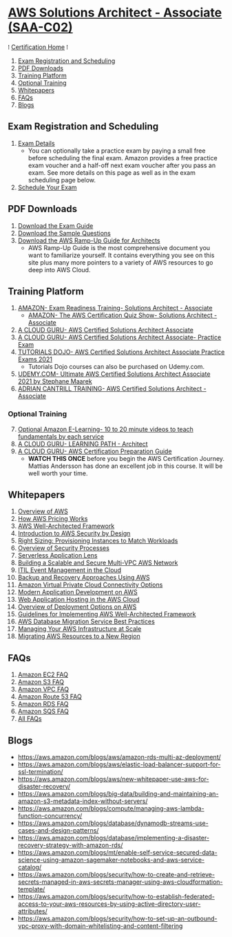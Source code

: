 # [AWS Solutions Architect - Associate (SAA-C02)](https://aws.amazon.com/certification/certified-solutions-architect-associate/)
&#8286; [Certification Home] &#8286;

1. [Exam Registration and Scheduling](#exam-registration-and-scheduling)
2. [PDF Downloads](#pdf-downloads)
3. [Training Platform](#training-platform)
4. [Optional Training](#optional-training)
5. [Whitepapers](#whitepapers)
6. [FAQs](#faqs)
7. [Blogs](#blogs)

## Exam Registration and Scheduling
1. [Exam Details](https://aws.amazon.com/certification/certified-solutions-architect-associate/)
   * You can optionally take a practice exam by paying a small free before scheduling the final exam. Amazon provides a free practice exam voucher and a half-off next exam voucher after you pass an exam. See more details on this page as well as in the exam scheduling page below.
2. [Schedule Your Exam](https://www.aws.training/certification?src=arc-assoc)

## PDF Downloads
1. [Download the Exam Guide](https://d1.awsstatic.com/training-and-certification/docs-sa-assoc/AWS-Certified-Solutions-Architect-Associate_Exam-Guide.pdf)
2. [Download the Sample Questions](https://d1.awsstatic.com/training-and-certification/docs-sa-assoc/AWS-Certified-Solutions-Architect-Associate_Sample-Questions.pdf)
3. [Download the AWS Ramp-Up Guide for Architects](https://d1.awsstatic.com/training-and-certification/ramp-up_guides/Ramp-Up_Guide_Architect.pdf)
   * AWS Ramp-Up Guide is the most comprehensive document you want to familiarize yourself. It contains everything you see on this site plus many more pointers to a variety of AWS resources to go deep into AWS Cloud.

## Training Platform
1. [AMAZON- Exam Readiness Training- Solutions Architect - Associate](https://www.aws.training/Details/Curriculum?id=20685)
   * [AMAZON- The AWS Certification Quiz Show- Solutions Architect - Associate](https://www.aws.training/LearningLibrary?query=Quiz%20Show&filters=Language%3A1%20Domain%3A19%20DeliveryFormat%3A1%2C4%2C6%2C7%2C8&from=0&size=15&sort=_score)
2. [A CLOUD GURU- AWS Certified Solutions Architect Associate](https://acloud.guru/overview/aws-certified-solutions-architect-associate?_ga=2.257548750.430361032.1623364468-1013375855.1619983265)
3. [A CLOUD GURU- AWS Certified Solutions Architect Associate- Practice Exam](https://practice-exam.acloud.guru/aws-csa-2019)
4. [TUTORIALS DOJO- AWS Certified Solutions Architect Associate Practice Exams 2021](https://portal.tutorialsdojo.com/courses/aws-certified-solutions-architect-associate-practice-exams/)
   * Tutorials Dojo courses can also be purchased on Udemy.com.
5. [UDEMY.COM- Ultimate AWS Certified Solutions Architect Associate 2021 by Stephane Maarek](https://www.udemy.com/course/aws-certified-solutions-architect-associate-saa-c02/)
6. [ADRIAN CANTRILL TRAINING- AWS Certified Solutions Architect - Associate](https://learn.cantrill.io/p/aws-certified-solutions-architect-associate-saa-c02)
### Optional Training
7. [Optional Amazon E-Learning- 10 to 20 minute videos to teach fundamentals by each service](https://www.aws.training/LearningLibrary?query=&filters=Domain%3A19%20Language%3A1%20SkillLevel%3A8%20DeliveryFormat%3A1%2C4%2C6%2C7%2C8&from=0&size=15&sort=_score)
8. [A CLOUD GURU- LEARNING PATH - Architect](https://learn.acloud.guru/learning-path/aws-architect)
9. [A CLOUD GURU- AWS Certification Preparation Guide](https://acloud.guru/overview/aws-certification-preparation)
   * **WATCH THIS ONCE** before you begin the AWS Certification Journey. Mattias Andersson has done an excellent job in this course. It will be well worth your time.

## Whitepapers
1. [Overview of AWS](https://d1.awsstatic.com/whitepapers/aws-overview.pdf)
2. [How AWS Pricing Works](https://d0.awsstatic.com/whitepapers/aws_pricing_overview.pdf)
3. [AWS Well-Architected Framework](https://d1.awsstatic.com/whitepapers/architecture/AWS_Well-Architected_Framework.pdf)
4. [Introduction to AWS Security by Design](https://d1.awsstatic.com/whitepapers/compliance/Intro_to_Security_by_Design.pdf)
5. [Right Sizing: Provisioning Instances to Match Workloads](https://d1.awsstatic.com/whitepapers/cost-optimization-right-sizing.pdf?did=wp_card&trk=wp_card)
6. [Overview of Security Processes](https://d1.awsstatic.com/whitepapers/aws-security-whitepaper.pdf?did=wp_card&trk=wp_card)
7. [Serverless Application Lens](https://d1.awsstatic.com/whitepapers/architecture/AWS-Serverless-Applications-Lens.pdf?did=wp_card&trk=wp_card)
8. [Building a Scalable and Secure Multi-VPC AWS Network](https://d1.awsstatic.com/whitepapers/building-a-scalable-and-secure-multi-vpc-aws-network-infrastructure.pdf?did=wp_card&trk=wp_card)
9. [ITIL Event Management in the Cloud](https://d1.awsstatic.com/training-and-certification/ramp-up_guides/Ramp-Up_Guide_Architect.pdf)
10. [Backup and Recovery Approaches Using AWS](https://d0.awsstatic.com/whitepapers/Backup_Archive_and_Restore_Approaches_Using_AWS.pdf)
11. [Amazon Virtual Private Cloud Connectivity Options](https://media.amazonwebservices.com/AWS_Amazon_VPC_Connectivity_Options.pdf)
12. [Modern Application Development on AWS](https://d1.awsstatic.com/whitepapers/modern-application-development-on-aws.pdf?did=wp_card&trk=wp_card)
13. [Web Application Hosting in the AWS Cloud](https://d0.awsstatic.com/whitepapers/aws-web-hosting-best-practices.pdf?refid=em_)
14. [Overview of Deployment Options on AWS](https://d1.awsstatic.com/whitepapers/overview-of-deployment-options-on-aws.pdf?did=wp_card&trk=wp_card)
15. [Guidelines for Implementing AWS Well-Architected Framework](https://d1.awsstatic.com/whitepapers/guidelines-implementing-aws-waf.pdf?did=wp_card&trk=wp_card)
16. [AWS Database Migration Service Best Practices](https://d1.awsstatic.com/whitepapers/RDS/AWS_Database_Migration_Service_Best_Practices.pdf)
17. [Managing Your AWS Infrastructure at Scale](https://d1.awsstatic.com/whitepapers/managing-your-aws-infrastructure-at-scale.pdf)
18. [Migrating AWS Resources to a New Region](http://d0.awsstatic.com/whitepapers/aws-migrate-resources-to-new-region.pdf?refid=70138000001adyu)

## FAQs
1. [Amazon EC2 FAQ]
2. [Amazon S3 FAQ]
3. [Amazon VPC FAQ]
4. [Amazon Route 53 FAQ]
5. [Amazon RDS FAQ]
6. [Amazon SQS FAQ]
7. [All FAQs]

## Blogs
* https://aws.amazon.com/blogs/aws/amazon-rds-multi-az-deployment/
* https://aws.amazon.com/blogs/aws/elastic-load-balancer-support-for-ssl-termination/
* https://aws.amazon.com/blogs/aws/new-whitepaper-use-aws-for-disaster-recovery/
* https://aws.amazon.com/blogs/big-data/building-and-maintaining-an-amazon-s3-metadata-index-without-servers/
* https://aws.amazon.com/blogs/compute/managing-aws-lambda-function-concurrency/
* https://aws.amazon.com/blogs/database/dynamodb-streams-use-cases-and-design-patterns/
* https://aws.amazon.com/blogs/database/implementing-a-disaster-recovery-strategy-with-amazon-rds/
* https://aws.amazon.com/blogs/mt/enable-self-service-secured-data-science-using-amazon-sagemaker-notebooks-and-aws-service-catalog/
* https://aws.amazon.com/blogs/security/how-to-create-and-retrieve-secrets-managed-in-aws-secrets-manager-using-aws-cloudformation-template/
* https://aws.amazon.com/blogs/security/how-to-establish-federated-access-to-your-aws-resources-by-using-active-directory-user-attributes/
* https://aws.amazon.com/blogs/security/how-to-set-up-an-outbound-vpc-proxy-with-domain-whitelisting-and-content-filtering



<!-- FAQs Ref V1 -->
<!--  Compute -->

[Amazon EC2 FAQ]: https://aws.amazon.com/ec2/faqs/

[Amazon EC2 Auto Scaling FAQ]: https://aws.amazon.com/ec2/autoscaling/faqs/

[Amazon EC2 Windows FAQ]: https://aws.amazon.com/windows/faq/

[Amazon EC2 Container Registry FAQ]: https://aws.amazon.com/ecr/faqs/

[Amazon EC2 Container Service FAQ]: https://aws.amazon.com/ecs/faqs/

[Amazon Lightsail FAQ]: https://aws.amazon.com/lightsail/faq/

[AWS Batch FAQ]: https://aws.amazon.com/batch/faqs/

[AWS Elastic Beanstalk FAQ]: https://aws.amazon.com/elasticbeanstalk/faqs/

[AWS Fargate FAQ]: https://aws.amazon.com/fargate/faqs/

[AWS Lambda FAQ]: https://aws.amazon.com/lambda/faqs/

[AWS Serverless Application Repository FAQ]: https://aws.amazon.com/serverless/serverlessrepo/faqs/

[Elastic Load Balancing FAQ]: https://aws.amazon.com/elasticloadbalancing/faqs/

[VMware Cloud on AWS FAQ]: https://aws.amazon.com/vmware/faqs/

<!--  Storage -->

[Amazon EBS FAQ]: https://aws.amazon.com/ebs/faqs/

[Amazon EFS FAQ]: https://aws.amazon.com/efs/faq/

[Amazon FSx for Lustre FAQ]: https://aws.amazon.com/fsx/lustre/faqs/

[Amazon FSx for Windows File Server FAQ]: https://aws.amazon.com/fsx/windows/faqs/

[Amazon S3 FAQ]: https://aws.amazon.com/s3/faqs/

[Amazon S3 Glacier FAQ]: https://aws.amazon.com/glacier/faqs/

[AWS Backup FAQ]: https://aws.amazon.com/backup/faqs/

[AWS DataSync FAQ]: https://aws.amazon.com/datasync/faqs/

[AWS Snowball FAQ]: https://aws.amazon.com/snowball/faqs/

[AWS Snowball Edge FAQ]: https://aws.amazon.com/snowball-edge/faqs/

[AWS Snowmobile FAQ]: https://aws.amazon.com/snowmobile/faqs/

[AWS Storage Gateway FAQ]: https://aws.amazon.com/storagegateway/faqs/

[AWS Transfer for SFTP FAQ]: https://aws.amazon.com/sftp/faqs/

<!--  Database -->

[Amazon Aurora FAQ]: https://aws.amazon.com/rds/aurora/faqs/

[Amazon RDS FAQ]: https://aws.amazon.com/rds/faqs/

[Amazon DynamoDB FAQ]: https://aws.amazon.com/dynamodb/faqs/

[Amazon ElastiCache FAQ]: https://aws.amazon.com/elasticache/faqs/

[Amazon Redshift FAQ]: https://aws.amazon.com/redshift/faqs/

[Amazon Neptune FAQ]: https://aws.amazon.com/neptune/faqs/

[AWS Database Migration Service FAQ]: https://aws.amazon.com/dms/faqs/

<!--  Migration -->

[AWS Migration Hub FAQ]: https://aws.amazon.com/migration-hub/faqs/

[AWS Application Discovery Service]: https://aws.amazon.com/application-discovery/faqs/

[AWS Database Migration Service FAQ]: https://aws.amazon.com/dms/faqs/

[AWS Server Migration Service FAQ]: https://aws.amazon.com/server-migration-service/faqs/

[AWS Snowball FAQ]: https://aws.amazon.com/snowball/faqs/

[AWS Snowball Edge FAQ]: https://aws.amazon.com/snowball-edge/faqs/

[AWS Snowmobile FAQ]: https://aws.amazon.com/snowmobile/faqs/

<!--  Networking & Content Delivery -->

[Amazon VPC FAQ]: https://aws.amazon.com/vpc/faqs/

[Amazon CloudFront FAQ]: https://aws.amazon.com/cloudfront/faqs/

[Amazon Route 53 FAQ]: https://aws.amazon.com/route53/faqs/

[Amazon API Gateway FAQ]: https://aws.amazon.com/api-gateway/faqs/

[AWS Direct Connect FAQ]: https://aws.amazon.com/directconnect/faqs/

[Elastic Load Balancing FAQ]: https://aws.amazon.com/ec2/faqs/

<!--  Developer Tools -->

[AWS CodeStar FAQ]: https://aws.amazon.com/codestar/faqs/

[AWS CodeCommit FAQ]: https://aws.amazon.com/codecommit/faqs/

[AWS CodeBuild FAQ]: https://aws.amazon.com/codebuild/faqs/

[AWS CodeDeploy FAQ]: https://aws.amazon.com/codedeploy/faqs/

[AWS CodePipeline FAQ]: https://aws.amazon.com/codepipeline/faqs/

[AWS Cloud9 FAQ]: https://aws.amazon.com/cloud9/faqs/

[AWS X-Ray FAQ]: https://aws.amazon.com/xray/faqs/

<!--  Management Tools -->

[Amazon CloudWatch FAQ]: https://aws.amazon.com/cloudwatch/faqs/

[AWS Auto Scaling FAQ]: https://aws.amazon.com/autoscaling/faqs/

[AWS CloudFormation FAQ]: https://aws.amazon.com/cloudformation/faqs/

[Amazon CloudTrail FAQ]: https://aws.amazon.com/cloudtrail/faqs/

[Amazon Config FAQ]: https://aws.amazon.com/config/faq/

[AWS OpsWorks FAQ]: https://aws.amazon.com/opsworks/faqs/

[Amazon Service Catalog FAQ]: https://aws.amazon.com/servicecatalog/faqs/

[Amazon EC2 Systems Manager FAQ]: https://aws.amazon.com/ec2/systems-manager/faqs/

[AWS Trusted Advisor]: https://aws.amazon.com/premiumsupport/ta-faqs/

[AWS Management Console FAQ]: https://aws.amazon.com/console/faqs/

[AWS Managed Services]: https://aws.amazon.com/managed-services/faqs/

<!--  Media Services -->

[Amazon Kinesis Video Streams FAQ]: https://aws.amazon.com/kinesis/video-streams/faqs/

[Amazon Elastic Transcoder FAQ]: https://aws.amazon.com/elastictranscoder/faqs/

[AWS Elemental MediaConvert FAQ]: https://aws.amazon.com/mediaconvert/features/#FAQs

[AWS Elemental MediaLive FAQ]: https://aws.amazon.com/medialive/features/#FAQs

[AWS Elemental MediaPackage FAQ]: https://aws.amazon.com/mediapackage/features/#FAQs

[AWS Elemental MediaStore FAQ]: https://aws.amazon.com/mediastore/features/#FAQs

[AWS Elemental MediaTailor FAQ]: https://aws.amazon.com/mediatailor/features/#FAQs

<!--  Artificial Intelligence -->

[Amazon Lex FAQ]: https://aws.amazon.com/lex/faqs/

[Amazon Polly FAQ]: https://aws.amazon.com/polly/faqs/

[Amazon Rekognition FAQ]: https://aws.amazon.com/rekognition/faqs/

[Amazon Machine Learning FAQ]: https://aws.amazon.com/aml/faqs/

<!--  Machine Learning -->

[AWS SageMaker FAQ]: https://aws.amazon.com/sagemaker/faqs/

[AWS Comprehend FAQ]: https://aws.amazon.com/comprehend/faqs/

[AWS Lex FAQ]: https://aws.amazon.com/lex/faqs/

[AWS Polly FAQ]: https://aws.amazon.com/polly/faqs/

[AWS Rekognition FAQ]: https://aws.amazon.com/rekognition/faqs/

[Amazon Machine Learning FAQ]: https://aws.amazon.com/aml/faqs/

[AWS Translate FAQ]: https://aws.amazon.com/translate/faqs/

[AWS Transcribe FAQ]: https://aws.amazon.com/transcribe/faqs/

[AWS DeepLens FAQ]: https://aws.amazon.com/deeplens/faqs/

<!--  Analytics -->

[Amazon Athena FAQ]: https://aws.amazon.com/athena/faqs/

[Amazon Elastic MapReduce FAQ]: https://aws.amazon.com/elasticmapreduce/faqs/

[Amazon CloudSearch FAQ]: https://aws.amazon.com/cloudsearch/faqs/

[Amazon Elasticsearch Service FAQ]: https://aws.amazon.com/elasticsearch-service/resources/faqs/

[Amazon Kinesis FAQ]: https://aws.amazon.com/kinesis/streams/faqs/

[Amazon Redshift FAQ]: https://aws.amazon.com/redshift/faqs/

[Amazon QuickSight FAQ]: https://quicksight.aws/resources/faq/

[AWS Data Pipeline FAQ]: https://aws.amazon.com/datapipeline/faqs/

[AWS Glue FAQ]: https://aws.amazon.com/glue/faqs/

<!--  Security, Identity, & Compliance -->

[AWS Identity and Access Management FAQ]: https://aws.amazon.com/iam/faqs/

[Amazon Cloud Directory]: https://aws.amazon.com/cloud-directory/faqs/

[Amazon Cognito FAQ]: https://aws.amazon.com/cognito/faqs/

[AWS GuardDuty FAQ]: https://aws.amazon.com/guardduty/faqs/

[Amazon Inspector FAQ]: https://aws.amazon.com/inspector/faqs/

[Amazon Macie FAQ]: https://aws.amazon.com/macie/faq/

[AWS Certificate Manager FAQ]: https://aws.amazon.com/certificate-manager/faqs/

[AWS CloudHSM FAQ]: https://aws.amazon.com/cloudhsm/faqs/

[AWS Secrets Manager]: https://aws.amazon.com/secrets-manager/faqs/

[AWS Directory Service FAQ]: https://aws.amazon.com/directoryservice/faqs/

[AWS Key Management Service FAQ]: https://aws.amazon.com/kms/faqs/

[AWS Organizations FAQ]: https://aws.amazon.com/organizations/faqs/

[AWS Single Sign-On FAQ]: https://aws.amazon.com/single-sign-on/faqs/

[AWS Shield FAQ]: https://aws.amazon.com/shield/faqs/

[AWS WAF FAQ]: https://aws.amazon.com/waf/faq/

[AWS Artifact FAQ]: https://aws.amazon.com/artifact/faq/

<!--  Mobile Services -->

[AWS Mobile Hub FAQ]: https://aws.amazon.com/mobile/faqs/

[Amazon API Gateway FAQ]: https://aws.amazon.com/api-gateway/faqs/

[Amazon Pinpoint FAQ]: https://aws.amazon.com/pinpoint/faqs/

[AWS AppSync FAQ]: https://aws.amazon.com/appsync/product-details/#FAQs

[AWS Device Farm FAQ]: https://aws.amazon.com/device-farm/faq/

[Amazon Mobile Analytics FAQ]: https://aws.amazon.com/mobileanalytics/faqs/

[Amazon SNS FAQ]: https://aws.amazon.com/sns/faqs/

<!--  AR & VR -->

[Amazon Sumerian FAQ]: https://aws.amazon.com/sumerian/faqs/

<!--  Application Integration -->

[Amazon MQ FAQ]: https://aws.amazon.com/amazon-mq/features/#FAQs

[Amazon SQS FAQ]: https://aws.amazon.com/sqs/faqs/

[Amazon SNS FAQ]: https://aws.amazon.com/sns/faqs/

[AWS AppSync FAQ]: https://aws.amazon.com/appsync/product-details/#FAQs

[AWS Step Functions FAQ]: https://aws.amazon.com/step-functions/faqs/

[Amazon SWF FAQ]: https://aws.amazon.com/swf/faqs/

<!--  Customer Engagement -->

[Amazon Connect]: https://aws.amazon.com/connect/faqs/

[AWS Pinpoint FAQ]: https://aws.amazon.com/pinpoint/faqs/

[Amazon SES FAQ]: https://aws.amazon.com/ses/faqs/

<!--  Business Productivity -->

[Alexa for Business FAQ]: https://aws.amazon.com/alexaforbusiness/faqs/

[Amazon Chime]: https://chime.aws/faq/

[Amazon WorkDocs FAQ]: https://aws.amazon.com/workdocs/features-redirect/

[Amazon WorkMail FAQ]: https://aws.amazon.com/workmail/faqs/

<!--  Desktop & App Streaming -->

[Amazon WorkSpaces FAQ]: https://aws.amazon.com/workspaces/faqs/

[Amazon AppStream FAQ]: https://aws.amazon.com/appstream/faqs/

[Amazon AppStream 2.0 FAQ]: https://aws.amazon.com/appstream2/faqs/

<!--  Internet of Things -->

[AWS IoT Core FAQ]: https://aws.amazon.com/iot-core/faqs/

[Amazon FreeRTOS FAQ]: https://aws.amazon.com/freertos/faqs/

[AWS Greengrass FAQ]: https://aws.amazon.com/greengrass/faqs/

[AWS IoT 1-Click FAQ]: https://aws.amazon.com/iot-1-click/faq/

[AWS IoT Analytics FAQ]: https://aws.amazon.com/iot-analytics/faq/

[AWS IoT Button FAQ]: https://aws.amazon.com/iotbutton/faq/

[AWS IoT Device Management FAQ]: https://aws.amazon.com/iot-device-management/faq/

<!--  Game Development -->

[Amazon GameLift]: https://aws.amazon.com/gamelift/faq/

[Amazon Lumberyard]: https://aws.amazon.com/lumberyard/faq/

<!--  Payments & Billing -->

[AWS Billing FAQ]: https://aws.amazon.com/billing/faqs/

[Amazon FPS FAQ]: https://aws.amazon.com/fps/faqs/

[Amazon DevPay FAQ]: https://aws.amazon.com/devpay/faqs/

<!--  Support -->

[AWS Support FAQ]: https://aws.amazon.com/premiumsupport/faqs/

<!--  ALL  -->
[All FAQs]: https://aws.amazon.com/faqs/

<!-- FAQs Ref V1 -->
<!-- CertHome-Ref V1 -->
[Certification Home]: ../README.md
[AWS Cloud Practitioner]: cloud-practitioner/
[AWS Solutions Architect - Associate]: sa-associate/
[AWS Developer - Associate]: dev-associate/
[SysOps Administrator - Associate]: sysops-admin-associate/
[Solutions Architect - Professional]: sa-professional/
[DevOps Engineer - Professional]: devops-engineer-professional/
[Advanced Networking - Specialty]: advanced-networking-specialty/
[Security - Specialty]: security-specialty/
[Data Analytics - Specialty]: data-analytics-specialty/
[Database - Specialty]: database-specialty/
[Machine Learning - Specialty]: machine-learning-specialty/
<!-- Ref V1 -->

